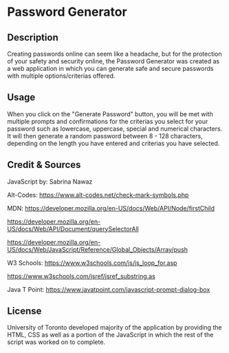 # Password Generator

## Description

Creating passwords online can seem like a headache, but for the protection of your safety and security online, the Password Generator was created as a web application in which you can generate safe and secure passwords with multiple options/criterias offered. 

## Usage

When you click on the "Generate Password" button, you will be met with multiple prompts and confirmations for the criterias you select for your password such as lowercase, uppercase, special and numerical characters. It will then generate a random password between 8 - 128 characters, depending on the length you have entered and criterias you have selected. 

## Credit & Sources 

JavaScript by: Sabrina Nawaz 

Alt-Codes: 
https://www.alt-codes.net/check-mark-symbols.php

MDN: 
https://developer.mozilla.org/en-US/docs/Web/API/Node/firstChild

https://developer.mozilla.org/en-US/docs/Web/API/Document/querySelectorAll

https://developer.mozilla.org/en-US/docs/Web/JavaScript/Reference/Global_Objects/Array/push

W3 Schools:
https://www.w3schools.com/js/js_loop_for.asp

https://www.w3schools.com/jsref/jsref_substring.as

Java T Point: 
https://www.javatpoint.com/javascript-prompt-dialog-box


## License

University of Toronto developed majority of the application by providing the HTML, CSS as well as a portion of the JavaScript in which the rest of the script was worked on to complete. 



